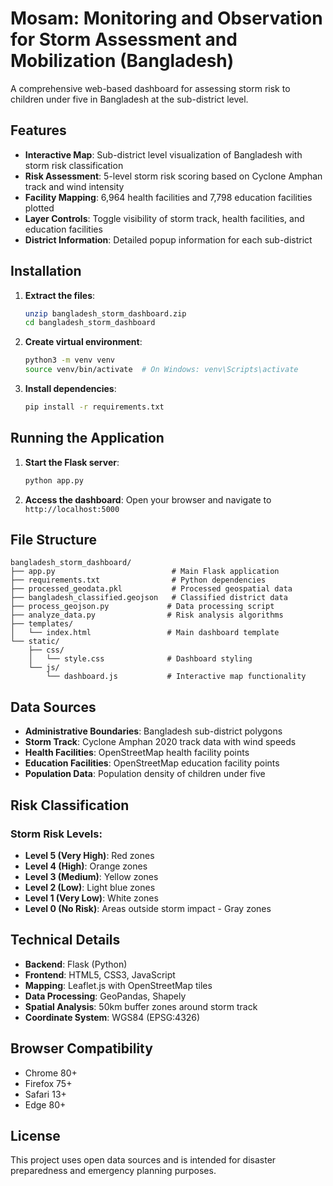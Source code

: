 # Mosam: Monitoring and Observation for Storm Assessment and Mobilization (Bangladesh)

A comprehensive web-based dashboard for assessing storm risk to children under five in Bangladesh at the sub-district level.

## Features

- **Interactive Map**: Sub-district level visualization of Bangladesh with storm risk classification
- **Risk Assessment**: 5-level storm risk scoring based on Cyclone Amphan track and wind intensity
- **Facility Mapping**: 6,964 health facilities and 7,798 education facilities plotted
- **Layer Controls**: Toggle visibility of storm track, health facilities, and education facilities
- **District Information**: Detailed popup information for each sub-district

## Installation

1. **Extract the files**:
   ```bash
   unzip bangladesh_storm_dashboard.zip
   cd bangladesh_storm_dashboard
   ```

2. **Create virtual environment**:
   ```bash
   python3 -m venv venv
   source venv/bin/activate  # On Windows: venv\Scripts\activate
   ```

3. **Install dependencies**:
   ```bash
   pip install -r requirements.txt
   ```

## Running the Application

1. **Start the Flask server**:
   ```bash
   python app.py
   ```

2. **Access the dashboard**:
   Open your browser and navigate to `http://localhost:5000`

## File Structure

```
bangladesh_storm_dashboard/
├── app.py                          # Main Flask application
├── requirements.txt                # Python dependencies
├── processed_geodata.pkl           # Processed geospatial data
├── bangladesh_classified.geojson   # Classified district data
├── process_geojson.py             # Data processing script
├── analyze_data.py                # Risk analysis algorithms
├── templates/
│   └── index.html                 # Main dashboard template
└── static/
    ├── css/
    │   └── style.css              # Dashboard styling
    └── js/
        └── dashboard.js           # Interactive map functionality
```

## Data Sources

- **Administrative Boundaries**: Bangladesh sub-district polygons
- **Storm Track**: Cyclone Amphan 2020 track data with wind speeds
- **Health Facilities**: OpenStreetMap health facility points
- **Education Facilities**: OpenStreetMap education facility points
- **Population Data**: Population density of children under five

## Risk Classification

### Storm Risk Levels:
- **Level 5 (Very High)**: Red zones
- **Level 4 (High)**: Orange zones  
- **Level 3 (Medium)**: Yellow zones
- **Level 2 (Low)**: Light blue zones
- **Level 1 (Very Low)**: White zones
- **Level 0 (No Risk)**: Areas outside storm impact - Gray zones

## Technical Details

- **Backend**: Flask (Python)
- **Frontend**: HTML5, CSS3, JavaScript
- **Mapping**: Leaflet.js with OpenStreetMap tiles
- **Data Processing**: GeoPandas, Shapely
- **Spatial Analysis**: 50km buffer zones around storm track
- **Coordinate System**: WGS84 (EPSG:4326)

## Browser Compatibility

- Chrome 80+
- Firefox 75+
- Safari 13+
- Edge 80+

## License

This project uses open data sources and is intended for disaster preparedness and emergency planning purposes.

